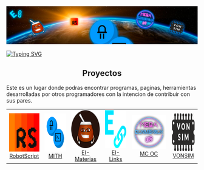 
<img src="./profile/header.svg" alt="header" />

<br>

[![Typing SVG](https://readme-typing-svg.herokuapp.com?size=26&duration=2000&background=FF000000&multiline=true&lines=Mi+Idea%2C+Tu+Herramienta)](https://git.io/typing-svg)


<h2 font-weight="bold" align="center">Proyectos</h2>


Este es un lugar donde podras encontrar programas, paginas, herramientas desarrolladas por otros programadores con la intencion de contribuir con sus pares.


<table align ="center">
    <tr>
        <td align="center"><a href="https://j-josu.github.io/RobotScript/"><img width="100" height="101" src="./logos/RobotScript-Icon.svg" alt="RobotScript-Icon" /><br />RobotScript</a></td>
        <td align="center"><a href="https://mith-arg.github.io/mith-arg/"><img width="250" height="101" src="./logos/MITH.svg" alt="MITH" /><br />MITH</a></td>
        <td align="center"><a href="https://mith-arg.github.io/EI-Materias-Web/"><img width="250" height="100" src="./logos/EI-Materias.svg" alt="EI-Materias" /><br />EI-Materias</a></td>
         <td align="center"><a href="https://github.com/MITH-arg/EI-Links"><img width="250" height="100" src="./logos/EI-Links.svg" alt="EI-Links" /><br />EI-Links</a></td>
         <td align="center"><a href="https://fabian-martinez1.github.io/Mega-Conversor-OC/"><img width="750" height="90" src="./logos/SinFondo.svg" alt="Mega Conversor OC" /><br />MC OC</a></td>
         <td align="center"><a href="https://vonsim.github.io/"><img height="100" src="./logos/vonsim.svg" alt="VONSIM" /><br />VONSIM</a></td>
    </tr>        
</table>
